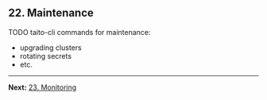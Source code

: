 ## 22. Maintenance

TODO taito-cli commands for maintenance:
- upgrading clusters
- rotating secrets
- etc.

---

**Next:** [23. Monitoring](23-monitoring.md)
